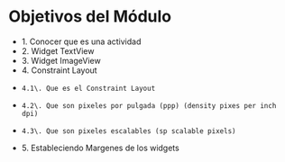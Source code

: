 # Objetivos del Módulo

* 1\. Conocer que es una actividad
* 2\. Widget TextView
* 3\. Widget ImageView
* 4\. Constraint Layout
*     4.1\. Que es el Constraint Layout
*     4.2\. Que son pixeles por pulgada (ppp) (density pixes per inch dpi)
*     4.3\. Que son pixeles escalables (sp scalable pixels)
* 5\. Estableciendo Margenes de los widgets

